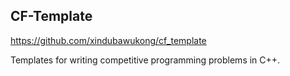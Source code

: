 ## CF-Template

https://github.com/xindubawukong/cf_template

Templates for writing competitive programming problems in C++.

<!-- ## Dependencies

- Cmake >= 3.15
- gcc 12 or clang 14
- googletest and parlaylib (included as git submodules)

## Usage

### Download

```
git clone --recurse-submodules git@github.com:xindubawukong/cf_template.git
```

### Run a Problem

```shell
$ ./go A  # compile problem_A and run (if not created, create first)
$ ./go B  # problem_B
$ ./go A B  # compile and run problem_A and problem_B
$ ./go A B --no-build  # run without compile
$ ./go clean  # delete all problem_ directories
$ ./go clean A  # delete problem_A
```

You can directly include and use the templates in `A.cpp`:

```C++
#include "ds/segment_tree.h"
#include "math/min.h"
```

After `./go A`, you should submit `submit_problem_A.cpp` (not `A.cpp`), which includes the source code of all the templates you used.

### Debug

`debug.h` is included if running locally. You can directly debug almost everything:

```C++
int x = 1;
vector<pair<char, string>> a(10);
map<int, tuple<int, int>> b;
debug(x, a, b);
```

For custom structs, you can debug it if it can be auto converted to `std::string`.

### Run Unit Tests

```shell
$ cd build
$ cmake ..
$ make
$ ctest
```

## Links

- <a href="https://clist.by/coder/xindubawukong/">xindubawukong (CLIST)</a>
- <a href="https://codeforces.com/profile/xindubawukong">xindubawukong (Codeforces)</a>
- <a href="https://atcoder.jp/users/xindubawukong">xindubawukong (AtCoder)</a> -->
